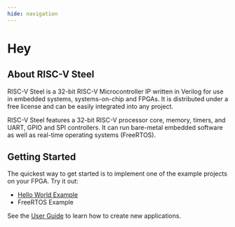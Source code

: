 ```yaml
---
hide: navigation
---
```


<h1 id="hidden-homepage-title">Hey</h1>

<h2 id="h2-homepage-no-top-margin">About RISC-V Steel</h2>

RISC-V Steel is a 32-bit RISC-V Microcontroller IP written in Verilog for use in embedded systems, systems-on-chip and FPGAs. It is distributed under a free license and can be easily integrated into any project.

RISC-V Steel features a 32-bit RISC-V processor core, memory, timers, and UART, GPIO and SPI controllers. It can run bare-metal embedded software as well as real-time operating systems (FreeRTOS).

<h2>Getting Started</h2>

The quickest way to get started is to implement one of the example projects on your FPGA. Try it out:

- [Hello World Example](examples/helloworld.md) 
- FreeRTOS Example

See the [User Guide](userguide.md) to learn how to create new applications.

</br>
</br>